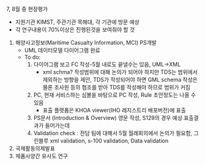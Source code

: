 7, 8월 중 현장평가
- 지원기관 KIMST, 주관기관 목해대, 각 기관에 방문 예상
- 각 연구내용이 70%이상은 진행된것을 보여줘야 할 것
1. 해양사고정보(Maritime Casualty Information, MCI) PS개발
	- UML 데이터모델 다이어그램 완료
	- To do: 
		1. 다이어그램 보고 FC 작성-5월 내로도 끝낼수는 있음, UML->XML
			- xml schma? 작성범위에 대해 논의가 되어야 하지만 TDS는 범위에서 제외하는 방향을 제안, TDS가 작성되어야 하면 GML schema 작성은 물론 조사원 등의 협조를 받아 TDS를 작성해야 하므로 범위가 커짐 
		2. PC, 현재 서비스하는 심볼을 바탕으로 PC 작성, Rule 초안정도는 나올 수 있음
			- 표출 플랫폼은 KHOA viewer(IHO 레지스트리 배포버전)에 표출
		3. PS문서 (Introduction & Overview) 영문 작성, S129의 경우 예상 표출결과가 들어가는데 
		4. Validation check : 전담 팀에 대해서 5월 월례회의에서 논의가 필요함, 그린블루 xml validation, s-100 validation, Data validation
1. 국제활동의제발표 
2. 제품사양간 유사도 연구 